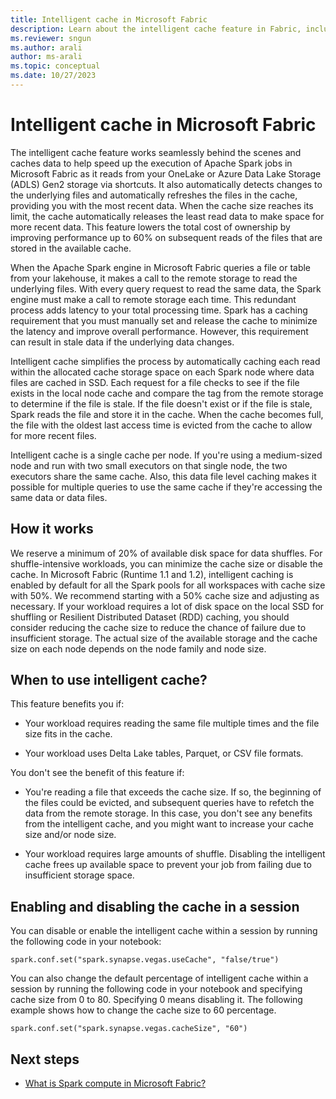 ```yaml
---
title: Intelligent cache in Microsoft Fabric
description: Learn about the intelligent cache feature in Fabric, including when to use it and how to enable and disable it in a session.
ms.reviewer: sngun
ms.author: arali
author: ms-arali
ms.topic: conceptual
ms.date: 10/27/2023
---
```


# Intelligent cache in Microsoft Fabric

The intelligent cache feature works seamlessly behind the scenes and caches data to help speed up the execution of Apache Spark jobs in Microsoft Fabric as it reads from your OneLake or Azure Data Lake Storage (ADLS) Gen2 storage via shortcuts. It also automatically detects changes to the underlying files and automatically refreshes the files in the cache, providing you with the most recent data. When the cache size reaches its limit, the cache automatically releases the least read data to make space for more recent data. This feature lowers the total cost of ownership by improving performance up to 60% on subsequent reads of the files that are stored in the available cache.

When the Apache Spark engine in Microsoft Fabric queries a file or table from your lakehouse, it makes a call to the remote storage to read the underlying files. With every query request to read the same data, the Spark engine must make a call to remote storage each time. This redundant process adds latency to your total processing time. Spark has a caching requirement that you must manually set and release the cache to minimize the latency and improve overall performance. However, this requirement can result in stale data if the underlying data changes.

Intelligent cache simplifies the process by automatically caching each read within the allocated cache storage space on each Spark node where data files are cached in SSD. Each request for a file checks to see if the file exists in the local node cache and compare the tag from the remote storage to determine if the file is stale. If the file doesn't exist or if the file is stale, Spark reads the file and store it in the cache. When the cache becomes full, the file with the oldest last access time is evicted from the cache to allow for more recent files.

Intelligent cache is a single cache per node. If you're using a medium-sized node and run with two small executors on that single node, the two executors share the same cache. Also, this data file level caching makes it possible for multiple queries to use the same cache if they're accessing the same data or data files.

## How it works

We reserve a minimum of 20% of available disk space for data shuffles. For shuffle-intensive workloads, you can minimize the cache size or disable the cache. In Microsoft Fabric (Runtime 1.1 and 1.2), intelligent caching is enabled by default for all the Spark pools for all workspaces with cache size with 50%. We recommend starting with a 50% cache size and adjusting as necessary. If your workload requires a lot of disk space on the local SSD for shuffling or Resilient Distributed Dataset (RDD) caching, you should consider reducing the cache size to reduce the chance of failure due to insufficient storage. The actual size of the available storage and the cache size on each node depends on the node family and node size.

## When to use intelligent cache?

This feature benefits you if:

- Your workload requires reading the same file multiple times and the file size fits in the cache.

- Your workload uses Delta Lake tables, Parquet, or CSV file formats.

You don't see the benefit of this feature if:

- You're reading a file that exceeds the cache size. If so, the beginning of the files could be evicted, and subsequent queries have to refetch the data from the remote storage. In this case, you don't see any benefits from the intelligent cache, and you might want to increase your cache size and/or node size.

- Your workload requires large amounts of shuffle. Disabling the intelligent cache frees up available space to prevent your job from failing due to insufficient storage space.

## Enabling and disabling the cache in a session

You can disable or enable the intelligent cache within a session by running the following code in your notebook:

```
spark.conf.set("spark.synapse.vegas.useCache", "false/true") 
```

You can also change the default percentage of intelligent cache within a session by running the following code in your notebook and specifying cache size from 0 to 80. Specifying 0 means disabling it. The following example shows how to change the cache size to 60 percentage.

```
spark.conf.set("spark.synapse.vegas.cacheSize", "60")
```

## Next steps

- [What is Spark compute in Microsoft Fabric?](spark-compute.md)
